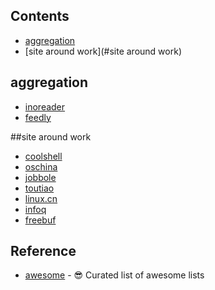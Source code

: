 ## Contents

- [aggregation](#aggregation)
- [site around work](#site around work)

## aggregation

- [inoreader](http://www.inoreader.com/dashboard)
- [feedly](https://feedly.com/)

##site around work
- [coolshell](http://coolshell.cn/)
- [oschina](http://www.oschina.net/)
- [jobbole](http://blog.jobbole.com/)
- [toutiao](https://toutiao.io/)
- [linux.cn](https://linux.cn/)
- [infoq](http://www.infoq.com/cn/)
- [freebuf](http://www.freebuf.com/)

## Reference
- [awesome](https://github.com/sindresorhus/awesome) - :sunglasses: Curated list of awesome lists

